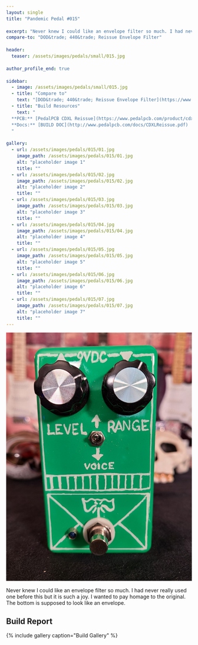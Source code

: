 ```yaml
---
layout: single
title: "Pandemic Pedal #015"

excerpt: "Never knew I could like an envelope filter so much. I had never really used one before this but it is such a joy. I wanted to pay homage to the original. The bottom is supposed to look like an envelope."
compare-to: "DOD&trade; 440&trade; Reissue Envelope Filter"

header:
  teaser: /assets/images/pedals/small/015.jpg

author_profile_end: true

sidebar:
  - image: /assets/images/pedals/small/015.jpg
  - title: "Compare to"
    text: "[DOD&trade; 440&trade; Reissue Envelope Filter](https://www.digitech.com/mod-effects/DOD440-14.html)"
  - title: "Build Resources"
    text: "
  **PCB:** [PedalPCB CDXL Reissue](https://www.pedalpcb.com/product/cdxl-reissue/)<br>
  **Docs:** [BUILD DOC](http://www.pedalpcb.com/docs/CDXLReissue.pdf)
  "

gallery:
  - url: /assets/images/pedals/015/01.jpg
    image_path: /assets/images/pedals/015/01.jpg
    alt: "placeholder image 1"
    title: ""
  - url: /assets/images/pedals/015/02.jpg
    image_path: /assets/images/pedals/015/02.jpg
    alt: "placeholder image 2"
    title: ""
  - url: /assets/images/pedals/015/03.jpg
    image_path: /assets/images/pedals/015/03.jpg
    alt: "placeholder image 3"
    title: ""
  - url: /assets/images/pedals/015/04.jpg
    image_path: /assets/images/pedals/015/04.jpg
    alt: "placeholder image 4"
    title: ""
  - url: /assets/images/pedals/015/05.jpg
    image_path: /assets/images/pedals/015/05.jpg
    alt: "placeholder image 5"
    title: ""
  - url: /assets/images/pedals/015/06.jpg
    image_path: /assets/images/pedals/015/06.jpg
    alt: "placeholder image 6"
    title: ""
  - url: /assets/images/pedals/015/07.jpg
    image_path: /assets/images/pedals/015/07.jpg
    alt: "placeholder image 7"
    title: ""
---
```


[![header](/assets/images/pedals/015.jpg)](/assets/images/pedals/015.jpg)

Never knew I could like an envelope filter so much. I had never really used one before this but it is such a joy. I wanted to pay homage to the original. The bottom is supposed to look like an envelope.

## Build Report ##

{% include gallery caption="Build Gallery" %}